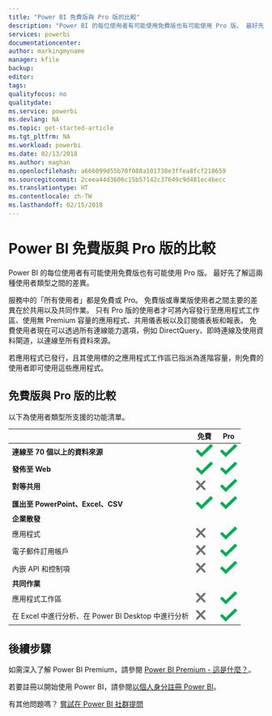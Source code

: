 ```yaml
---
title: "Power BI 免費版與 Pro 版的比較"
description: "Power BI 的每位使用者有可能使用免費版也有可能使用 Pro 版。 最好先了解這兩種使用者類型之間的差異。"
services: powerbi
documentationcenter: 
author: markingmyname
manager: kfile
backup: 
editor: 
tags: 
qualityfocus: no
qualitydate: 
ms.service: powerbi
ms.devlang: NA
ms.topic: get-started-article
ms.tgt_pltfrm: NA
ms.workload: powerbi
ms.date: 02/13/2018
ms.author: maghan
ms.openlocfilehash: a666099d55b70f088a101738e3ffea8fcf218659
ms.sourcegitcommit: 2ceea44d3606c15b57142c37649c9d481ec4becc
ms.translationtype: HT
ms.contentlocale: zh-TW
ms.lasthandoff: 02/15/2018
---
```

# <a name="power-bi-free-vs-pro"></a>Power BI 免費版與 Pro 版的比較
Power BI 的每位使用者有可能使用免費版也有可能使用 Pro 版。 最好先了解這兩種使用者類型之間的差異。

服務中的「所有使用者」都是免費或 Pro。 免費版或專業版使用者之間主要的差異在於共用以及共同作業。 只有 Pro 版的使用者才可將內容發行至應用程式工作區、使用無 Premium 容量的應用程式、共用儀表板以及訂閱儀表板和報表。 免費使用者現在可以透過所有連線能力選項，例如 DirectQuery、即時連線及使用資料閘道，以連線至所有資料來源。

若應用程式已發行，且其使用標的之應用程式工作區已指派為進階容量，則免費的使用者即可使用這些應用程式。

## <a name="free-vs-pro-comparison"></a>免費版與 Pro 版的比較
以下為使用者類型所支援的功能清單。

|  | 免費 | Pro |
| --- | --- | --- |
| **連線至 70 個以上的資料來源** |![](media/service-free-vs-pro/available.png "可用") |![](media/service-free-vs-pro/available.png "可用") |
| **發佈至 Web** |![](media/service-free-vs-pro/available.png "可用") |![](media/service-free-vs-pro/available.png "可用") |
| **對等共用** |![](media/service-free-vs-pro/not-available.png "無法使用") |![](media/service-free-vs-pro/available.png "可用") |
| **匯出至 PowerPoint、Excel、CSV** |![](media/service-free-vs-pro/available.png "可用") |![](media/service-free-vs-pro/available.png "可用") |
| **企業散發** | | |
| 應用程式 |![](media/service-free-vs-pro/not-available.png "無法使用") |![](media/service-free-vs-pro/available.png "可用") |
| 電子郵件訂用帳戶 |![](media/service-free-vs-pro/not-available.png "無法使用") |![](media/service-free-vs-pro/available.png "可用") |
| 內嵌 API 和控制項 |![](media/service-free-vs-pro/not-available.png "無法使用") |![](media/service-free-vs-pro/available.png "可用") |
| **共同作業** | | |
| 應用程式工作區 |![](media/service-free-vs-pro/not-available.png "無法使用") |![](media/service-free-vs-pro/available.png "可用") |
| 在 Excel 中進行分析、在 Power BI Desktop 中進行分析 |![](media/service-free-vs-pro/not-available.png "無法使用") |![](media/service-free-vs-pro/available.png "可用") |

## <a name="next-steps"></a>後續步驟
如需深入了解 Power BI Premium，請參閱 [Power BI Premium - 這是什麼？](service-premium.md)。

若要註冊以開始使用 Power BI，請參閱[以個人身分註冊 Power BI](service-self-service-signup-for-power-bi.md)。

有其他問題嗎？ [嘗試在 Power BI 社群提問](https://community.powerbi.com/)

